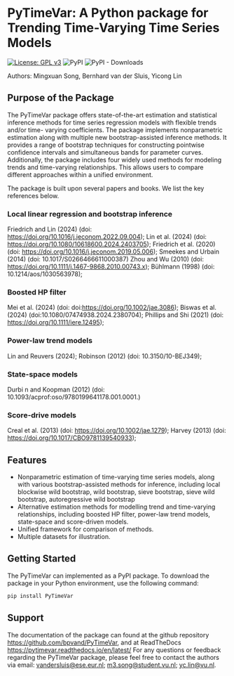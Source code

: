 # PyTimeVar: A Python package for Trending Time-Varying Time Series Models
<!-- badges: start -->
[![License: GPL v3](https://img.shields.io/badge/License-GPLv3-blue.svg)](https://www.gnu.org/licenses/gpl-3.0)
![PyPI](https://img.shields.io/pypi/v/PyTimeVar?label=pypi%20package)
![PyPI - Downloads](https://img.shields.io/pypi/dm/PyTimeVar)
<!-- badges: end -->
Authors: Mingxuan Song, Bernhard van der Sluis, Yicong Lin

## Purpose of the Package

The PyTimeVar package offers state-of-the-art estimation and statistical inference methods for time series regression models with flexible trends and/or time-
varying coefficients. The package implements nonparametric estimation along with multiple new bootstrap-assisted inference methods.
It provides a range of bootstrap techniques for constructing pointwise confidence intervals and simultaneous bands for parameter curves.
Additionally, the package includes four widely used methods for modeling trends and time-varying relationships.
This allows users to compare different approaches within a unified environment.

The package is built upon several papers and books. We list the key references below.

### Local linear regression and bootstrap inference
Friedrich and Lin (2024) (doi: https://doi.org/10.1016/j.jeconom.2022.09.004);
Lin et al. (2024) (doi: https://doi.org/10.1080/10618600.2024.2403705);
Friedrich et al. (2020) (doi: https://doi.org/10.1016/j.jeconom.2019.05.006);
Smeekes and Urbain (2014) (doi: 10.1017/S0266466611000387)
Zhou and Wu (2010) (doi: https://doi.org/10.1111/j.1467-9868.2010.00743.x);
Bühlmann (1998) (doi: 10.1214/aos/1030563978);


### Boosted HP filter
Mei et al. (2024) (doi: doi:https://doi.org/10.1002/jae.3086);
Biswas et al. (2024) (doi:10.1080/07474938.2024.2380704);
Phillips and Shi (2021) (doi: https://doi.org/10.1111/iere.12495);


### Power-law trend models
Lin and Reuvers (2024);
Robinson (2012) (doi: 10.3150/10-BEJ349);


### State-space models
Durbi
n and Koopman (2012) (doi: 10.1093/acprof:oso/9780199641178.001.0001.)

### Score-drive models
Creal et al. (2013) (doi: https://doi.org/10.1002/jae.1279);
Harvey (2013) (doi: https://doi.org/10.1017/CBO9781139540933);

## Features

- Nonparametric estimation of time-varying time series models, along with various bootstrap-assisted methods for inference, including local blockwise wild bootstrap, wild bootstrap, sieve bootstrap, sieve wild bootstrap, autoregressive wild bootstrap
- Alternative estimation methods for modelling trend and time-varying relationships, including boosted HP filter, power-law trend models, state-space and score-driven models.
- Unified framework for comparison of methods.
- Multiple datasets for illustration.

## Getting Started

The PyTimeVar can implemented as a PyPI package. To download the package in your Python environment, use the following command:
```python
pip install PyTimeVar
```

## Support
The documentation of the package can found at the github repository https://github.com/bpvand/PyTimeVar, and at ReadTheDocs https://pytimevar.readthedocs.io/en/latest/
For any questions or feedback regarding the PyTimeVar package, please feel free to contact the authors via email: vandersluis@ese.eur.nl; m3.song@student.vu.nl; yc.lin@vu.nl.
